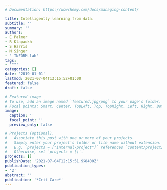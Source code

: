 ```yaml
---
# Documentation: https://wowchemy.com/docs/managing-content/

title: Intelligently learning from data.
subtitle: ''
summary: ''
authors:
- E Palmer
- R Klapaukh
- S Harris
- M Singer
- ' INFORM-lab'
tags:
- '""'
categories: []
date: '2019-01-01'
lastmod: 2021-07-04T13:15:52+01:00
featured: false
draft: false

# Featured image
# To use, add an image named `featured.jpg/png` to your page's folder.
# Focal points: Smart, Center, TopLeft, Top, TopRight, Left, Right, BottomLeft, Bottom, BottomRight.
image:
  caption: ''
  focal_point: ''
  preview_only: false

# Projects (optional).
#   Associate this post with one or more of your projects.
#   Simply enter your project's folder or file name without extension.
#   E.g. `projects = ["internal-project"]` references `content/project/deep-learning/index.md`.
#   Otherwise, set `projects = []`.
projects: []
publishDate: '2021-07-04T12:15:51.958400Z'
publication_types:
- '2'
abstract: ''
publication: '*Crit Care*'
---
```

